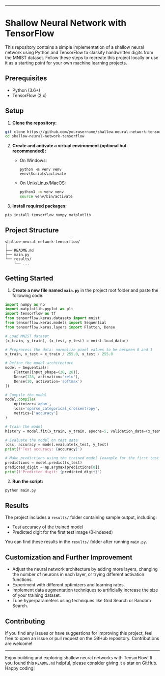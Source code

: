 
---

# Shallow Neural Network with TensorFlow

This repository contains a simple implementation of a shallow neural network using Python and TensorFlow to classify handwritten digits from the MNIST dataset. Follow these steps to recreate this project locally or use it as a starting point for your own machine learning projects.

## Prerequisites

- Python (3.6+)
- TensorFlow (2.x)

## Setup

1. **Clone the repository:**

```bash
git clone https://github.com/yourusername/shallow-neural-network-tensorflow.git
cd shallow-neural-network-tensorflow
```

2. **Create and activate a virtual environment (optional but recommended):**

   - On Windows:
     ```
     python -m venv venv
     venv\Scripts\activate
     ```
   - On Unix/Linux/MacOS:
     ```bash
     python3 -m venv venv
     source venv/bin/activate
     ```

3. **Install required packages:**

```bash
pip install tensorflow numpy matplotlib
```

## Project Structure

```
shallow-neural-network-tensorflow/
│
├── README.md
├── main.py
└── results/
    └── ...
```

## Getting Started

1. **Create a new file named `main.py`** in the project root folder and paste the following code:

```python
import numpy as np
import matplotlib.pyplot as plt
import tensorflow as tf
from tensorflow.keras.datasets import mnist
from tensorflow.keras.models import Sequential
from tensorflow.keras.layers import Flatten, Dense

# Load MNIST dataset
(x_train, y_train), (x_test, y_test) = mnist.load_data()

# Preprocess the data: normalize pixel values to be between 0 and 1
x_train, x_test = x_train / 255.0, x_test / 255.0

# Define the model architecture
model = Sequential([
    Flatten(input_shape=(28, 28)),
    Dense(128, activation='relu'),
    Dense(10, activation='softmax')
])

# Compile the model
model.compile(
    optimizer='adam',
    loss='sparse_categorical_crossentropy',
    metrics=['accuracy']
)

# Train the model
history = model.fit(x_train, y_train, epochs=5, validation_data=(x_test, y_test))

# Evaluate the model on test data
loss, accuracy = model.evaluate(x_test, y_test)
print(f'Test accuracy: {accuracy}')

# Make predictions using the trained model (example for the first test image)
predictions = model.predict(x_test)
predicted_digit = np.argmax(predictions[0])
print(f'Predicted digit: {predicted_digit}')
```

2. **Run the script:**

```bash
python main.py
```

## Results

The project includes a `results/` folder containing sample output, including:

- Test accuracy of the trained model
- Predicted digit for the first test image (0-indexed)

You can find these results in the `results/` folder after running `main.py`.

## Customization and Further Improvement

- Adjust the neural network architecture by adding more layers, changing the number of neurons in each layer, or trying different activation functions.
- Experiment with different optimizers and learning rates.
- Implement data augmentation techniques to artificially increase the size of your training dataset.
- Tune hyperparameters using techniques like Grid Search or Random Search.

## Contributing

If you find any issues or have suggestions for improving this project, feel free to open an issue or pull request on the GitHub repository. Contributions are welcome!

---

Enjoy building and exploring shallow neural networks with TensorFlow! If you found this `README.md` helpful, please consider giving it a star on GitHub. Happy coding!